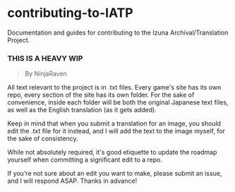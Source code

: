 # contributing-to-IATP
Documentation and guides for contributing to the Izuna Archival/Translation Project.

### THIS IS A HEAVY WIP

> By NinjaRaven

All text relevant to the project is in .txt files. Every game's site has its own repo, every section of the site has its own folder. For the sake of convenience, inside each folder will be both the original Japanese text files, as well as the English translation (as it gets added).

Keep in mind that when you submit a translation for an image, you should edit the .txt file for it instead, and I will add the text to the image myself, for the sake of consistency.

While not absolutely required, it's good etiquette to update the roadmap yourself when committing a significant edit to a repo.

If you're not sure about an edit you want to make, please submit an issue, and I will respond ASAP. Thanks in advance!
